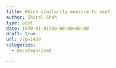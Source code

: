 ```yaml
---
title: Which similarity measure to use?
author: Shital Shah
type: post
date: 1970-01-01T00:00:00+00:00
draft: true
url: /?p=1489
categories:
  - Uncategorized

---
```

